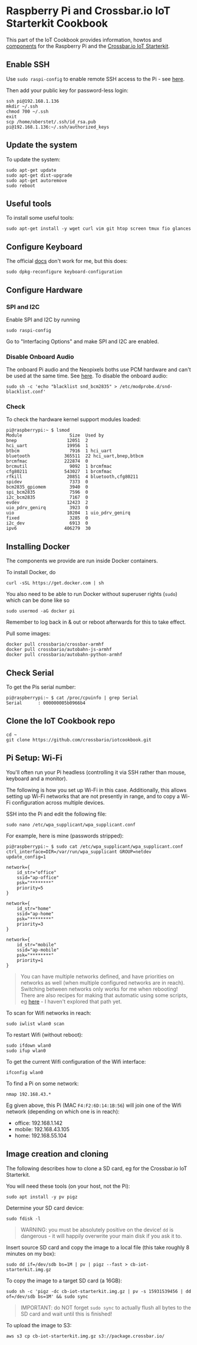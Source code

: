 # Raspberry Pi and Crossbar.io IoT Starterkit Cookbook

This part of the IoT Cookbook provides information, howtos and [components](components) for the Raspberry Pi and the [Crossbar.io IoT Starterkit](http://crossbario.com/lab/crossbar-iot-starterkit/).


## Enable SSH

Use `sudo raspi-config` to enable remote SSH access to the Pi - see [here](https://www.raspberrypi.org/documentation/remote-access/ssh/).

Then add your public key for password-less login:

```console
ssh pi@192.168.1.136
mkdir ~/.ssh
chmod 700 ~/.ssh
exit
scp /home/oberstet/.ssh/id_rsa.pub pi@192.168.1.136:~/.ssh/authorized_keys
```

## Update the system

To update the system:

```console
sudo apt-get update
sudo apt-get dist-upgrade
sudo apt-get autoremove
sudo reboot
```

## Useful tools

To install some useful tools:

```console
sudo apt-get install -y wget curl vim git htop screen tmux fio glances
```

## Configure Keyboard

The official [docs](https://www.raspberrypi.org/documentation/configuration/raspi-config.md#change-keyboard-layout) don't work for me, but this does:

```console
sudo dpkg-reconfigure keyboard-configuration
```

## Configure Hardware

### SPI and I2C

Enable SPI and I2C by running

```console
sudo raspi-config
```

Go to "Interfacing Options" and make SPI and I2C are enabled.


### Disable Onboard Audio

The onboard Pi audio and the Neopixels boths use PCM hardware and can't be used at the same time. See [here](https://github.com/jgarff/rpi_ws281x#limitations). To disable the onboard audio:

```console
sudo sh -c 'echo "blacklist snd_bcm2835" > /etc/modprobe.d/snd-blacklist.conf'
```

### Check

To check the hardware kernel support modules loaded:

```console
pi@raspberrypi:~ $ lsmod
Module                  Size  Used by
bnep                   12051  2
hci_uart               19956  1
btbcm                   7916  1 hci_uart
bluetooth             365511  22 hci_uart,bnep,btbcm
brcmfmac              222874  0
brcmutil                9092  1 brcmfmac
cfg80211              543027  1 brcmfmac
rfkill                 20851  4 bluetooth,cfg80211
spidev                  7373  0
bcm2835_gpiomem         3940  0
spi_bcm2835             7596  0
i2c_bcm2835             7167  0
evdev                  12423  2
uio_pdrv_genirq         3923  0
uio                    10204  1 uio_pdrv_genirq
fixed                   3285  0
i2c_dev                 6913  0
ipv6                  406279  30
```


## Installing Docker

The components we provide are run inside Docker containers.

To install Docker, do

```console
curl -sSL https://get.docker.com | sh
```

You also need to be able to run Docker without superuser rights (`sudo`) which can be done like so

```console
sudo usermod -aG docker pi
```

Remember to log back in & out or reboot afterwards for this to take effect.

Pull some images:

```console
docker pull crossbario/crossbar-armhf
docker pull crossbario/autobahn-js-armhf
docker pull crossbario/autobahn-python-armhf
```


## Check Serial

To get the Pis serial number:

```console
pi@raspberrypi:~ $ cat /proc/cpuinfo | grep Serial
Serial      : 000000005b0966b4
```

## Clone the IoT Cookbook repo

```console
cd ~
git clone https://github.com/crossbario/iotcookbook.git
```

## Pi Setup: Wi-Fi

You'll often run your Pi headless (controlling it via SSH rather than mouse, keyboard and a monitor).

The following is how you set up Wi-Fi in this case. Additionally, this allows setting up Wi-Fi networks that are not presently in range, and to copy a Wi-Fi configuration across multiple devices.

SSH into the Pi and edit the following file:

```console
sudo nano /etc/wpa_supplicant/wpa_supplicant.conf
```

For example, here is mine (passwords stripped):

```console
pi@raspberrypi:~ $ sudo cat /etc/wpa_supplicant/wpa_supplicant.conf
ctrl_interface=DIR=/var/run/wpa_supplicant GROUP=netdev
update_config=1

network={
    id_str="office"
    ssid="ap-office"
    psk="********"
    priority=5
}

network={
    id_str="home"
    ssid="ap-home"
    psk="********"
    priority=3
}

network={
    id_str="mobile"
    ssid="ap-mobile"
    psk="********"
    priority=1
}
```

> You can have multiple networks defined, and have priorities on networks as well (when multiple configured networks are in reach). Switching between networks only works for me when rebooting! There are also recipes for making that automatic using some scripts, eg [here](http://raspberrypi.stackexchange.com/questions/11631/how-to-setup-multiple-wifi-networks) - I haven't explored that path yet.

To scan for Wifi networks in reach:

```console
sudo iwlist wlan0 scan
```

To restart Wifi (without reboot):

```console
sudo ifdown wlan0
sudo ifup wlan0
```

To get the current Wifi configuration of the Wifi interface:

```console
ifconfig wlan0
```

To find a Pi on some network:

```console
nmap 192.168.43.*
```

Eg given above, this Pi (MAC `F4:F2:6D:14:1B:56`) will join one of the Wifi network (depending on which one is in reach):

* office: 192.168.1.142
* mobile: 192.168.43.105
* home: 192.168.55.104


## Image creation and cloning

The following describes how to clone a SD card, eg for the Crossbar.io IoT Starterkit.

You will need these tools (on your host, not the Pi):

```console
sudo apt install -y pv pigz
```

Determine your SD card device:

```console
sudo fdisk -l
```

> WARNING: you must be absolutely positive on the device! `dd` is dangerous - it will happily overwrite your main disk if you ask it to.


Insert source SD card and copy the image to a local file (this take roughly 8 minutes on my box):

```console
sudo dd if=/dev/sdb bs=1M | pv | pigz --fast > cb-iot-starterkit.img.gz
```

To copy the image to a target SD card (a 16GB):

```console
sudo sh -c 'pigz -dc cb-iot-starterkit.img.gz | pv -s 15931539456 | dd of=/dev/sdb bs=1M' && sudo sync
```

> IMPORTANT: do NOT forget `sudo sync` to actually flush all bytes to the SD card and wait until this is finished!

To upload the image to S3:

```console
aws s3 cp cb-iot-starterkit.img.gz s3://package.crossbar.io/
```
